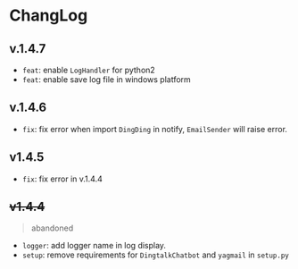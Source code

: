 # ChangLog
## v.1.4.7
- `feat`: enable `LogHandler` for python2
- `feat`: enable save log file in windows platform

## v.1.4.6
- `fix`: fix error when import `DingDing` in notify, `EmailSender` will raise error.

## v1.4.5
- `fix`: fix error in v.1.4.4

## ~~v1.4.4~~
> abandoned

- `logger`: add logger name in log display.
- `setup`: remove requirements for `DingtalkChatbot` and `yagmail` in `setup.py`